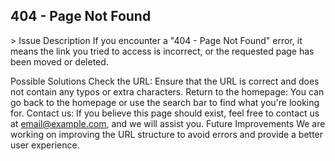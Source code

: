 <h2>404 - Page Not Found</h2>>
Issue Description
If you encounter a "404 - Page Not Found" error, it means the link you tried to access is incorrect, or the requested page has been moved or deleted.

Possible Solutions
Check the URL: Ensure that the URL is correct and does not contain any typos or extra characters.
Return to the homepage: You can go back to the homepage or use the search bar to find what you're looking for.
Contact us: If you believe this page should exist, feel free to contact us at email@example.com, and we will assist you.
Future Improvements
We are working on improving the URL structure to avoid errors and provide a better user experience.
